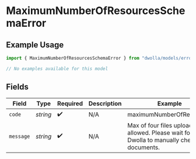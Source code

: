 # MaximumNumberOfResourcesSchemaError

## Example Usage

```typescript
import { MaximumNumberOfResourcesSchemaError } from "dwolla/models/errors";

// No examples available for this model
```

## Fields

| Field                                                                                     | Type                                                                                      | Required                                                                                  | Description                                                                               | Example                                                                                   |
| ----------------------------------------------------------------------------------------- | ----------------------------------------------------------------------------------------- | ----------------------------------------------------------------------------------------- | ----------------------------------------------------------------------------------------- | ----------------------------------------------------------------------------------------- |
| `code`                                                                                    | *string*                                                                                  | :heavy_check_mark:                                                                        | N/A                                                                                       | maximumNumberOfResources                                                                  |
| `message`                                                                                 | *string*                                                                                  | :heavy_check_mark:                                                                        | N/A                                                                                       | Max of four files upload allowed. Please wait for Dwolla to manually check the documents. |